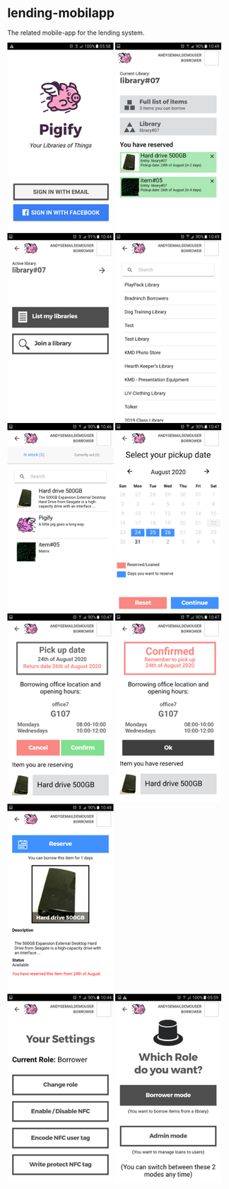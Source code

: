 # lending-mobilapp
The related mobile-app for the lending system.

<img src="https://github.com/ada024/lending-mobilapp/blob/master/screenshots/1_0login.png" width=240>
<img src="https://github.com/ada024/lending-mobilapp/blob/master/screenshots/2.png" width="240">
<img src="https://github.com/ada024/lending-mobilapp/blob/master/screenshots/3_0.png" width="240">
<img src="https://github.com/ada024/lending-mobilapp/blob/master/screenshots/3_1.png" width="240">
<img src="https://github.com/ada024/lending-mobilapp/blob/master/screenshots/4_0.png" width="240">
<img src="https://github.com/ada024/lending-mobilapp/blob/master/screenshots/4_1.png" width="240">
<img src="https://github.com/ada024/lending-mobilapp/blob/master/screenshots/4_2.png" width="240">
<img src="https://github.com/ada024/lending-mobilapp/blob/master/screenshots/4_22.png" width="240">
<br/> 
<img src="https://github.com/ada024/lending-mobilapp/blob/master/screenshots/4_23.png" width="240">
<br/> 
<img src="https://github.com/ada024/lending-mobilapp/blob/master/screenshots/7.png" width="240">
<img src="https://github.com/ada024/lending-mobilapp/blob/master/screenshots/8.png" width="240">

